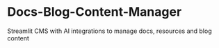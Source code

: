 # Docs-Blog-Content-Manager
Streamlit CMS with AI integrations to manage docs, resources and blog content
